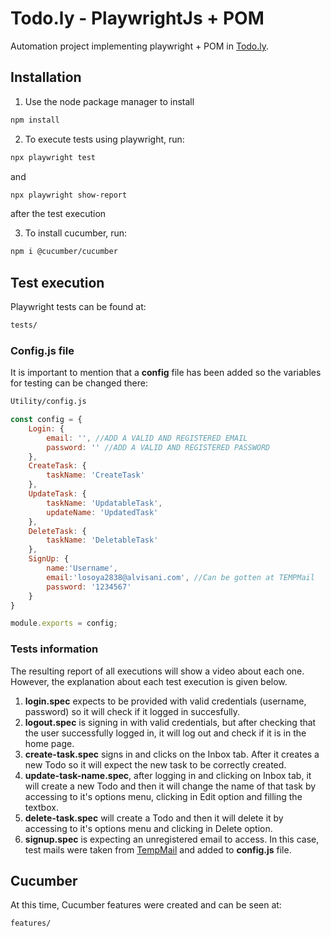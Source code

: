 # Todo.ly - PlaywrightJs + POM

Automation project implementing playwright + POM in [Todo.ly](https://todo.ly).

## Installation

1. Use the node package manager to install

```bash
npm install
```

2. To execute tests using playwright, run:

```bash
npx playwright test
```
and

```bash
npx playwright show-report
```

after the test execution

3. To install cucumber, run:

```bash
npm i @cucumber/cucumber
```

## Test execution

Playwright tests can be found at:
```bash
tests/
```

### Config.js file
It is important to mention that a **config** file has been added so the variables for testing can be changed there:

```bash
Utility/config.js
```

```javascript
const config = {
    Login: {
        email: '', //ADD A VALID AND REGISTERED EMAIL
        password: '' //ADD A VALID AND REGISTERED PASSWORD
    },
    CreateTask: {
        taskName: 'CreateTask'
    },
    UpdateTask: {
        taskName: 'UpdatableTask',
        updateName: 'UpdatedTask'
    },
    DeleteTask: {
        taskName: 'DeletableTask'
    },
    SignUp: {
        name:'Username',
        email:'losoya2838@alvisani.com', //Can be gotten at TEMPMail
        password: '1234567'
    }    
}

module.exports = config;
```

### Tests information
The resulting report of all executions will show a video about each one. However, the explanation about each test execution is given below.

1. **login.spec** expects to be provided with valid credentials (username, password) so it will check if it logged in succesfully.
2. **logout.spec** is signing in with valid credentials, but after checking that the user successfully logged in, it will log out and check if it is in the home page.
3. **create-task.spec** signs in and clicks on the Inbox tab. After it creates a new Todo so it will expect the new task to be correctly created.
4. **update-task-name.spec**, after logging in and clicking on Inbox tab, it will create a new Todo and then it will change the name of that task by accessing to it's options menu, clicking in Edit option and filling the textbox.
5. **delete-task.spec** will create a Todo and then it will delete it by accessing to it's options menu and clicking in Delete option.
6. **signup.spec** is expecting an unregistered email to access. In this case, test mails were taken from [TempMail](https://temp-mail.org/es/) and added to **config.js** file.

## Cucumber

At this time, Cucumber features were created and can be seen at:

```bash
features/
```
